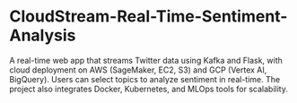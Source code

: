 # CloudStream-Real-Time-Sentiment-Analysis
A real-time web app that streams Twitter data using Kafka and Flask, with cloud deployment on AWS (SageMaker, EC2, S3) and GCP (Vertex AI, BigQuery). Users can select topics to analyze sentiment in real-time. The project also integrates Docker, Kubernetes, and MLOps tools for scalability.
